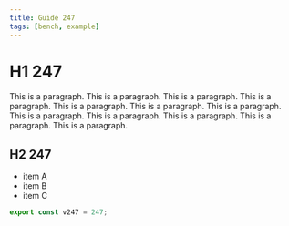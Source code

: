 ```yaml
---
title: Guide 247
tags: [bench, example]
---
```


# H1 247

This is a paragraph. This is a paragraph. This is a paragraph. This is a paragraph. This is a paragraph. This is a paragraph. This is a paragraph. This is a paragraph. This is a paragraph. This is a paragraph. This is a paragraph. This is a paragraph. 

## H2 247

- item A
- item B
- item C

```ts
export const v247 = 247;
```